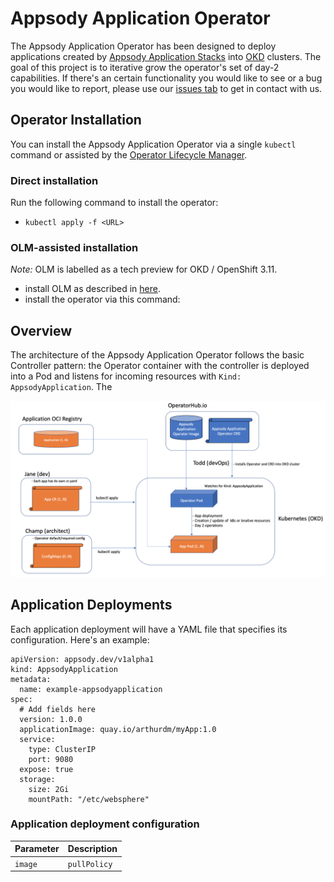 # Appsody Application Operator

The Appsody Application Operator has been designed to deploy applications created by [Appsody Application Stacks](https://appsody.dev/) into [OKD](https://www.okd.io/) clusters.  The goal of this project is to iterative grow the operator's set of day-2 capabilities.  If there's an certain functionality you would like to see or a bug you would like to report, please use our [issues tab](https://github.com/appsody/appsody-operator/issues) to get in contact with us.

## Operator Installation

You can install the Appsody Application Operator via a single `kubectl` command or assisted by the [Operator Lifecycle Manager](https://github.com/operator-framework/operator-lifecycle-manager).

### Direct installation

Run the following command to install the operator:  

* `kubectl apply -f <URL>`


### OLM-assisted installation

*Note:* OLM is labelled as a tech preview for OKD / OpenShift 3.11.  

* install OLM as described in [here](https://github.com/operator-framework/operator-lifecycle-manager/blob/master/Documentation/install/install.md#installing-olm).
* install the operator via this command:

## Overview

The architecture of the Appsody Application Operator follows the basic Controller pattern:  the Operator container with the controller is deployed into a Pod and listens for incoming resources with `Kind: AppsodyApplication`.  The 

![ICP OS](architecture.png)

## Application Deployments

Each application deployment will have a YAML file that specifies its configuration.  Here's an example:

```
apiVersion: appsody.dev/v1alpha1
kind: AppsodyApplication
metadata:
  name: example-appsodyapplication
spec:
  # Add fields here
  version: 1.0.0
  applicationImage: quay.io/arthurdm/myApp:1.0
  service:
    type: ClusterIP
    port: 9080
  expose: true
  storage:
    size: 2Gi
    mountPath: "/etc/websphere"
```

### Application deployment configuration

| Parameter | Description |
|---|---|
| `image`   | `pullPolicy` |
